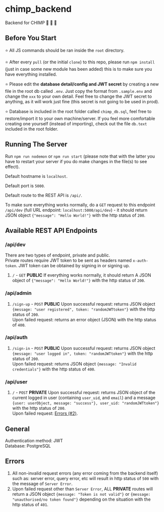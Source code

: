 # chimp_backend

Backend for CHIMP 🦧 🧡 🍊

## Before You Start

⭐ All JS commands should be ran inside the `root` directory.

⭐ After every `pull` (or the initial `clone`) to this repo, please run `npm install` (just in case some new module has been added) this is to make sure you have everything installed.

⭐ Please edit the **database detail/config and JWT secret** by creating a new file in the root db called `.env`. Just copy the format from `.sample.env` and change the `xxx` to your own detail. Feel free to change the JWT secret to anything, as it will work just fine (this secret is not going to be used in prod).

⭐ Database is included in the root folder called `chimp_db.sql`, feel free to restore/import it to your own machine/server. If you feel more comfortable creating one yourself (instead of importing), check out the file `db.text` included in the root folder.

## Running The Server

Run `npm run nodemon` or `npm run start` (please note that with the latter you have to restart your server if you do make changes in the file(s) to see effect).

Default hostname is `localhost`.

Default port is `5000`.

Default route to the REST API is `/api/`.

To make sure everything works normally, do a `GET` request to this endpoint `/api/dev` (full URL endpoint: `localhost:5000/api/dev`) - it should return JSON object `{"message": "Hello World!"}` with the http status of `200`.

## Available REST API Endpoints

### /api/dev

There are two types of endpoint, private and public.  
Private routes require JWT token to be sent as headers named `x-auth-token`. JWT token can be obtained by signing in or signing up.

1. `/` - `GET` **PUBLIC**
   If everything works normally, it should return A JSON object of `{"message": "Hello World!"}` with the http status of `200`.

### /api/admin

1. `/sign-up` - `POST` **PUBLIC**
   Upon successful request: returns JSON object `{message: "user registered", token: "randomJWTtoken"}` with the http status of `200`.  
   Upon failed request: returns an error object (JSON) with the http status of `400`.

### /api/auth

1. `/sign-in` - `POST` **PUBLIC**
   Upon successful request: returns JSON object `{message: "user logged in", token: "randomJWTtoken"}` with the http status of `200`.  
   Upon failed request: returns JSON object `{message: "Invalid credentials"}` with the http status of `400`.

### /api/user

1. `/` - `POST` **PRIVATE**
   Upon successful request: returns JSON object of the current logged in user (containing `user_uid`, and `email`) and a message `{user: userObject, message: "success"}, user_uid: "randomJWTtoken"}` with the http status of `200`.  
   Upon failed request: [Errors (#2)](#errors).

## General

Authentication method: JWT  
Database: PostgreSQL

## Errors

1. All non-invalid request errors (any error coming from the backend itself) such as: server error, query error, etc will result in http status of `500` with the message of `Server Error`.
2. Upon failed request other than `Server Error`, ALL **PRIVATE** routes will return a JSON object `{message: "Token is not valid"}` or `{message: "unauthorised/no token found"}` depending on the situation with the http status of `401`.
